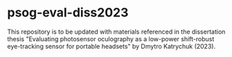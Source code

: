 # psog-eval-diss2023

This repository is to be updated with materials referenced in the dissertation thesis "Evaluating photosensor oculography as a low-power shift-robust eye-tracking sensor for portable headsets" by Dmytro Katrychuk (2023).
